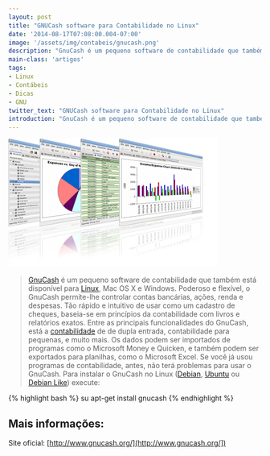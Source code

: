 ```yaml
---
layout: post
title: "GNUCash software para Contabilidade no Linux"
date: '2014-08-17T07:08:00.004-07:00'
image: '/assets/img/contabeis/gnucash.png'
description: "GnuCash é um pequeno software de contabilidade que também está disponível para Linux, Mac OS X e Windows."
main-class: 'artigos'
tags:
- Linux
- Contábeis
- Dicas
- GNU
twitter_text: "GNUCash software para Contabilidade no Linux"
introduction: "GnuCash é um pequeno software de contabilidade que também está disponível para Linux, Mac OS X e Windows."
---
```


![Blog Linux](/assets/img/contabeis/gnucash.png "GNUCash")

> [GnuCash](http://www.gnucash.org/) é um pequeno software de contabilidade que também está disponível para [Linux](http://www.terminalroot.com.br/tags#linux), Mac OS X e Windows. Poderoso e flexível, o GnuCash permite-lhe controlar contas bancárias, ações, renda e despesas. Tão rápido e intuitivo de usar como um cadastro de cheques, baseia-se em princípios da contabilidade com livros e relatórios exatos. Entre as principais funcionalidades do GnuCash, está a [contabilidade](http://www.terminalroot.com.br/tags#contabeis) de de dupla entrada, contabilidade para pequenas, e muito mais. Os dados podem ser importados de programas como o Microsoft Money e Quicken, e também podem ser exportados para planilhas, como o Microsoft Excel. Se você já usou programas de contabilidade, antes, não terá problemas para usar o GnuCash.
Para instalar o GnuCash no Linux ([Debian](http://www.terminalroot.com.br/tags#debian), [Ubuntu](http://www.terminalroot.com.br/tags#ubuntu) ou [Debian Like](http://www.terminalroot.com.br/tags#debian-like)) execute:

{% highlight bash %}
su
apt-get install gnucash
{% endhighlight %}

## Mais informações:

Site oficial: [http://www.gnucash.org/](http://www.gnucash.org/])


